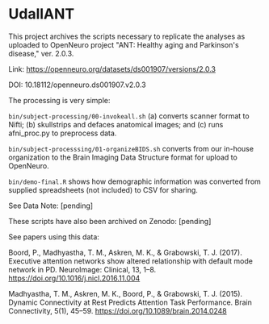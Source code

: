 # UdallANT

This project archives the scripts necessary to replicate the analyses as
uploaded to OpenNeuro project "ANT: Healthy aging and Parkinson's disease," ver.
2.0.3.

Link: https://openneuro.org/datasets/ds001907/versions/2.0.3

DOI:  10.18112/openneuro.ds001907.v2.0.3

The processing is very simple:

`bin/subject-processing/00-invokeall.sh` (a) converts scanner format to Nifti;
	(b) skullstrips and defaces anatomical images; and (c) runs afni_proc.py
	to preprocess data.

`bin/subject-processsing/01-organizeBIDS.sh` converts from our in-house
	organization to the Brain Imaging Data Structure format for upload to
	OpenNeuro.

`bin/demo-final.R` shows how demographic information was converted from
	supplied spreadsheets (not included) to CSV for sharing.

See Data Note:
	[pending]

These scripts have also been archived on Zenodo:
	[pending]

See papers using this data:

Boord, P., Madhyastha, T. M., Askren, M. K., & Grabowski, T. J. (2017).
	Executive attention networks show altered relationship with default mode
	network in PD. NeuroImage: Clinical, 13, 1–8.
	https://doi.org/10.1016/j.nicl.2016.11.004

Madhyastha, T. M., Askren, M. K., Boord, P., & Grabowski, T. J. (2015).
	Dynamic Connectivity at Rest Predicts Attention Task Performance. Brain
	Connectivity, 5(1), 45–59. https://doi.org/10.1089/brain.2014.0248
